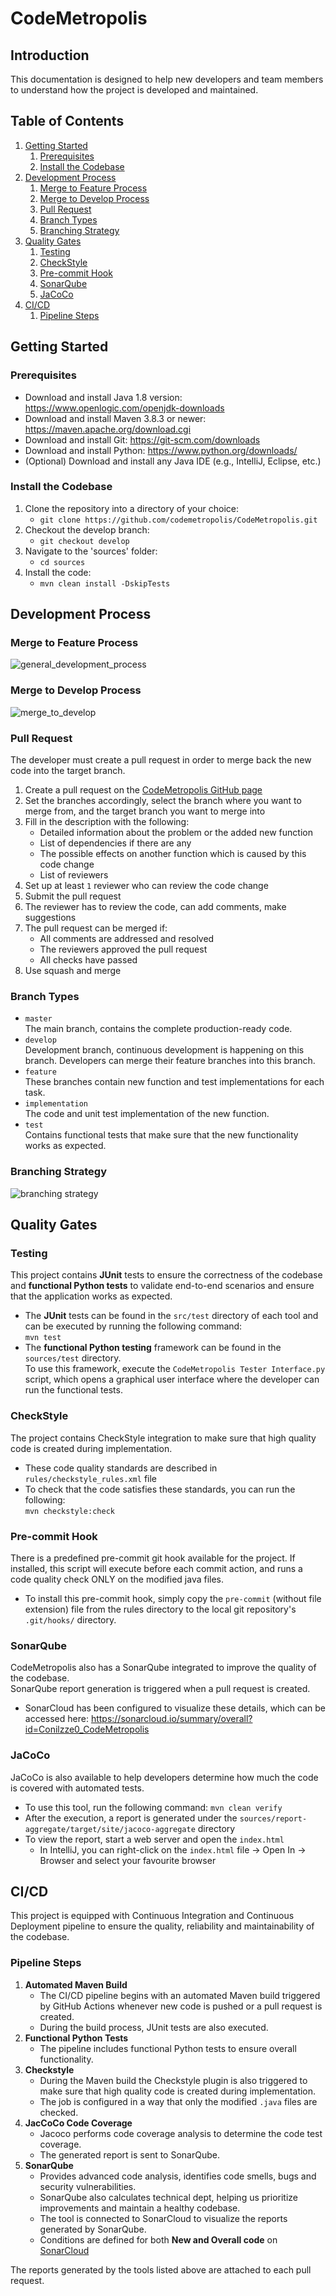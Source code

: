 # CodeMetropolis
## Introduction  
This documentation is designed to help new developers and team members to understand how
the project is developed and maintained.


## Table of Contents
1. [Getting Started](#getting-started)
   1. [Prerequisites](#prerequisites)
   2. [Install the Codebase](#install-the-codebase)
2. [Development Process](#development-process)
   1. [Merge to Feature Process](#merge-to-feature-process)
   2. [Merge to Develop Process](#merge-to-develop-process)
   3. [Pull Request](#pull-request)
   4. [Branch Types](#branch-types)
   5. [Branching Strategy](#branching-strategy)
3. [Quality Gates](#quality-gates)
   1. [Testing](#testing)
   2. [CheckStyle](#checkstyle)
   3. [Pre-commit Hook](#pre-commit-hook)
   4. [SonarQube](#sonarqube)
   5. [JaCoCo](#jacoco)
4. [CI/CD](#cicd)
   1. [Pipeline Steps](#pipeline-steps)

## Getting Started
### Prerequisites
* Download and install Java 1.8 version: https://www.openlogic.com/openjdk-downloads
* Download and install Maven 3.8.3 or newer: https://maven.apache.org/download.cgi
* Download and install Git: https://git-scm.com/downloads
* Download and install Python: https://www.python.org/downloads/
* (Optional) Download and install any Java IDE (e.g., IntelliJ, Eclipse, etc.) 

### Install the Codebase
1. Clone the repository into a directory of your choice:
   * ```git clone https://github.com/codemetropolis/CodeMetropolis.git```
2. Checkout the develop branch:
   * ```git checkout develop```
3. Navigate to the 'sources' folder:
   * ```cd sources```
4. Install the code:
   * ```mvn clean install -DskipTests```

## Development Process
### Merge to Feature Process
![general_development_process](docs/merge_to_feature.svg)

### Merge to Develop Process
![merge_to_develop](docs/merge_to_develop.svg)

### Pull Request
The developer must create a pull request in order to merge back the new code
into the target branch.
1. Create a pull request on the [CodeMetropolis GitHub page](https://github.com/Conilzze0/CodeMetropolis)
2. Set the branches accordingly, select the branch where you want to merge from,
and the target branch you want to merge into
3. Fill in the description with the following:
   * Detailed information about the problem or the added new function
   * List of dependencies if there are any
   * The possible effects on another function which is caused by this code change
   * List of reviewers
4. Set up at least `1` reviewer who can review the code change
5. Submit the pull request
6. The reviewer has to review the code, can add comments, make suggestions
7. The pull request can be merged if:
   * All comments are addressed and resolved
   * The reviewers approved the pull request
   * All checks have passed
8. Use squash and merge

### Branch Types
* `master`  
    The main branch, contains the complete production-ready code.
* `develop`  
    Development branch, continuous development is happening on this branch. Developers
    can merge their feature branches into this branch.
* `feature`  
    These branches contain new function and test implementations for each task.
* `implementation`  
    The code and unit test implementation of the new function.
* `test`  
    Contains functional tests that make sure that the new functionality works as expected.

### Branching Strategy
![branching strategy](docs/branching_strategy.svg)

## Quality Gates
### Testing
This project contains **JUnit** tests to ensure the correctness of the codebase and **functional Python tests**
to validate end-to-end scenarios and ensure that the application works as expected.
* The **JUnit** tests can be found in the `src/test` directory of each tool and can be
  executed by running the following command:  
  ```mvn test```
* The **functional Python testing** framework can be found in the `sources/test` directory.  
To use this framework, execute the `CodeMetropolis Tester Interface.py` script, which
opens a graphical user interface where the developer can run the functional tests.

### CheckStyle
The project contains CheckStyle integration to make sure that high quality code
is created during implementation. 
* These code quality standards are described in `rules/checkstyle_rules.xml` file
* To check that the code satisfies these standards, you can run the following:  
  ```mvn checkstyle:check```

### Pre-commit Hook
There is a predefined pre-commit git hook available for the project. If installed, this script
will execute before each commit action, and runs a code quality check ONLY on the modified java files.  
* To install this pre-commit hook, simply copy the `pre-commit` (without file extension) file from the rules
directory to the local git repository's `.git/hooks/` directory.

### SonarQube
CodeMetropolis also has a SonarQube integrated to improve the quality of the codebase.  
SonarQube report generation is triggered when a pull request is created.
* SonarCloud has been configured to visualize these details, which can be accessed here:
https://sonarcloud.io/summary/overall?id=Conilzze0_CodeMetropolis

### JaCoCo
JaCoCo is also available to help developers determine how much the code is covered with automated tests.  
* To use this tool, run the following command:
  `mvn clean verify`
* After the execution, a report is generated under the `sources/report-aggregate/target/site/jacoco-aggregate` directory
* To view the report, start a web server and open the `index.html`
  * In IntelliJ, you can right-click on the `index.html` file -> Open In -> Browser and select your favourite browser

## CI/CD
This project is equipped with Continuous Integration and Continuous Deployment pipeline to ensure
the quality, reliability and maintainability of the codebase.

### Pipeline Steps
1. **Automated Maven Build**
   * The CI/CD pipeline begins with an automated Maven build triggered by GitHub Actions
   whenever new code is pushed or a pull request is created.
   * During the build process, JUnit tests are also executed. 
2. **Functional Python Tests**
   * The pipeline includes functional Python tests to ensure overall functionality.
3. **Checkstyle**
   * During the Maven build the Checkstyle plugin is also triggered to make sure that high quality code
     is created during implementation.
   * The job is configured in a way that only the modified `.java` files are checked.
4. **JacCoCo Code Coverage**
   * Jacoco performs code coverage analysis to determine the code test coverage.
   * The generated report is sent to SonarQube.
5. **SonarQube**
   * Provides advanced code analysis, identifies code smells, bugs and security vulnerabilities.
   * SonarQube also calculates technical dept, helping us prioritize improvements and maintain a healthy codebase.
   * The tool is connected to SonarCloud to visualize the reports generated by SonarQube.
   * Conditions are defined for both **New and Overall code** on [SonarCloud](https://sonarcloud.io/project/overview?id=Conilzze0_CodeMetropolis)
        

The reports generated by the tools listed above are attached to each pull request.
